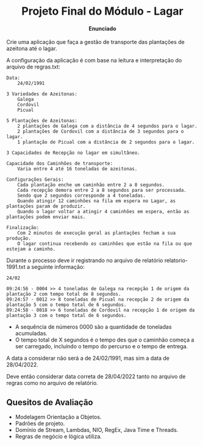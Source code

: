 <h1 align="center"> Projeto Final do Módulo - Lagar </h1>
<h4 align="center">Enunciado</h4>

Crie uma aplicação que faça a gestão de transporte das plantações de azeitona até o lagar.

A configuração da aplicação é com base na leitura e interpretação do arquivo de regras.txt:

```
Data:
    24/02/1991

3 Variedades de Azeitonas:
    Galega
    Cordovil
    Picual

5 Plantações de Azeitonas:
    2 plantações de Galega com a distância de 4 segundos para o lagar.
    2 plantações de Cordovil com a distância de 3 segundos para o lagar.
    1 plantação de Picual com a distância de 2 segundos para o lagar.

3 Capacidades de Recepção no lagar em simultâneo.

Capacidade dos Caminhões de transporte:
    Varia entre 4 até 16 toneladas de azeitonas.

Configurações Gerais:
    Cada plantação enche um caminhão entre 2 a 8 segundos.
    Cada recepção demora entre 2 a 8 segundos para ser processada.
    Sendo que 2 segundos corresponde a 4 toneladas.
    Quando atingir 12 caminhões na fila em espera no Lagar, as plantações param de produzir.
    Quando o lagar voltar a atingir 4 caminhões em espera, então as plantações podem enviar mais.

Finalização:
    Com 2 minutos de execução geral as plantações fecham a sua produção.
    O lagar continua recebendo os caminhões que estão na fila ou que estejam a caminho.
```

Durante o processo deve ir registrando no arquivo de relatório relatorio-1991.txt a seguinte informação:

```
24/02

09:24:56 - 0004 >> 4 toneladas de Galega na recepção 1 de origem da plantação 2 com tempo total de 8 segundos.
09:24:57 - 0012 >> 8 toneladas de Picual na recepção 2 de origem da plantação 5 com o tempo total de 6 segundos.
09:24:58 - 0018 >> 6 toneladas de Cordovil na recepção 1 de origem da plantação 3 com o tempo total de 6 segundos.
```

- A sequência de números 0000 são a quantidade de toneladas acumuladas.
- O tempo total de X segundos é o tempo des que o caminhão começa a ser carregado, incluíndo o tempo do percurso e o tempo de entrega.

A data a considerar não será a de 24/02/1991, mas sim a data de 28/04/2022.

Deve então considerar data correta de 28/04/2022 tanto no arquivo de regras como no arquivo de relatório.

## Quesitos de Avaliação

- Modelagem Orientação a Objetos.
- Padrões de projeto.
- Domínio de Stream, Lambdas, NIO, RegEx, Java Time e Threads.
- Regras de negócio e lógica utiliza.
